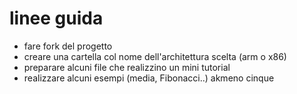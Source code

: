 # linee guida

* fare fork del progetto
* creare una cartella col nome dell'architettura scelta (arm o x86)
* preparare alcuni file che realizzino un mini tutorial
* realizzare alcuni esempi (media, Fibonacci..) akmeno cinque

